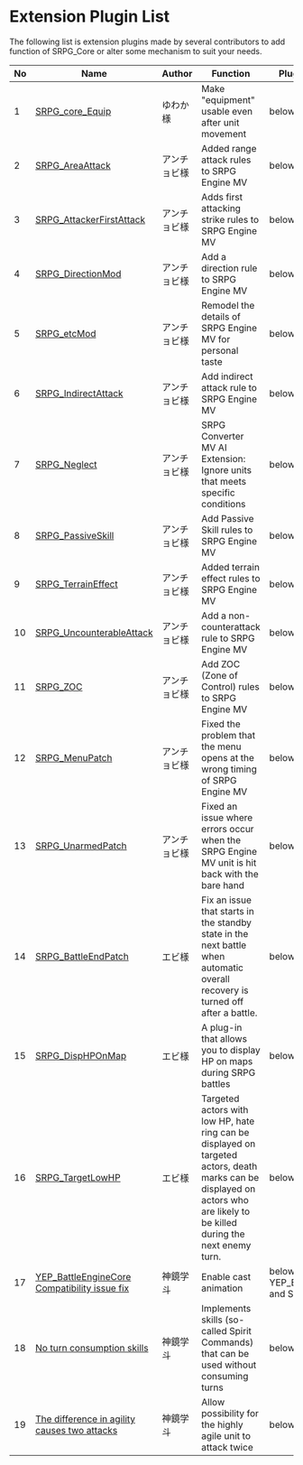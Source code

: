 # Extension Plugin List

The following list is extension plugins made by several contributors to add function of SRPG_Core or alter some mechanism to suit your needs.

| **No** | **Name**                                      | **Author** | **Function**                                                                                                                                                               | **Plugin Placement**                                                       |
| ------ | --------------------------------------------- | ---------- | -------------------------------------------------------------------------------------------------------------------------------------------------------------------------- | -------------------------------------------------------------------------- |
| 1      | [SRPG\_core\_Equip](https://forum.tkool.jp/index.php?threads/srpg%E3%82%B3%E3%83%B3%E3%83%90%E3%83%BC%E3%82%BFmv%E6%8B%A1%E5%BC%B5%E3%83%97%E3%83%A9%E3%82%B0%E3%82%A4%E3%83%B3%E3%80%8C%E7%A7%BB%E5%8B%95%E5%BE%8C%E3%82%82%E8%A3%85%E5%82%99%E5%A4%89%E6%9B%B4%E5%8F%AF%E3%80%8D.512/)                             | ゆわか様       | Make "equipment" usable even after unit movement                                                                                                                           | below SRPG\_core.js |
| 2      | [SRPG\_AreaAttack](https://www.dropbox.com/s/c6w0suwgnss0h70/SRPGMV_addon.zip?dl=0)                              | アンチョビ様     | Added range attack rules to SRPG Engine MV                                                                                                                                 | below SRPG\_core.js                                                        |
| 3      | [SRPG\_AttackerFirstAttack](https://www.dropbox.com/s/c6w0suwgnss0h70/SRPGMV_addon.zip?dl=0)                     | アンチョビ様     | Adds first attacking strike rules to SRPG Engine MV                                                                                                                        | below SRPG\_core.js                                                        |
| 4      | [SRPG\_DirectionMod](https://www.dropbox.com/s/c6w0suwgnss0h70/SRPGMV_addon.zip?dl=0)                            | アンチョビ様     | Add a direction rule to SRPG Engine MV                                                                                                                                     | below SRPG\_core.js                                                        |
| 5      | [SRPG\_etcMod](https://www.dropbox.com/s/c6w0suwgnss0h70/SRPGMV_addon.zip?dl=0)                                  | アンチョビ様     | Remodel the details of SRPG Engine MV for personal taste                                                                                                                   | below SRPG\_core.js                                                        |
| 6      | [SRPG\_IndirectAttack](https://www.dropbox.com/s/c6w0suwgnss0h70/SRPGMV_addon.zip?dl=0)                          | アンチョビ様     | Add indirect attack rule to SRPG Engine MV                                                                                                                                 | below SRPG\_core.js                                                        |
| 7      | [SRPG\_Neglect](https://www.dropbox.com/s/c6w0suwgnss0h70/SRPGMV_addon.zip?dl=0)                                 | アンチョビ様     | SRPG Converter MV AI Extension: Ignore units that meets specific conditions                                                                                                | below SRPG\_core.js                                                        |
| 8      | [SRPG\_PassiveSkill](https://www.dropbox.com/s/c6w0suwgnss0h70/SRPGMV_addon.zip?dl=0)                            | アンチョビ様     | Add Passive Skill rules to SRPG Engine MV                                                                                                                                  | below SRPG\_core.js                                                        |
| 9      |[SRPG\_TerrainEffect](https://www.dropbox.com/s/c6w0suwgnss0h70/SRPGMV_addon.zip?dl=0)                           | アンチョビ様     | Added terrain effect rules to SRPG Engine MV                                                                                                                               | below SRPG\_core.js                                                        |
| 10     | [SRPG\_UncounterableAttack](https://www.dropbox.com/s/c6w0suwgnss0h70/SRPGMV_addon.zip?dl=0)                     | アンチョビ様     | Add a non-counterattack rule to SRPG Engine MV                                                                                                                             | below SRPG\_core.js                                                        |
| 11     | [SRPG\_ZOC](https://www.dropbox.com/s/c6w0suwgnss0h70/SRPGMV_addon.zip?dl=0)                                     | アンチョビ様     | Add ZOC (Zone of Control) rules to SRPG Engine MV                                                                                                                          | below SRPG\_core.js                                                        |
| 12     | [SRPG\_MenuPatch](https://www.dropbox.com/s/c6w0suwgnss0h70/SRPGMV_addon.zip?dl=0)                               | アンチョビ様     | Fixed the problem that the menu opens at the wrong timing of SRPG Engine MV                                                                                                | below SRPG\_core.js                                                        |
| 13     | [SRPG\_UnarmedPatch](https://www.dropbox.com/s/c6w0suwgnss0h70/SRPGMV_addon.zip?dl=0)                            | アンチョビ様     | Fixed an issue where errors occur when the SRPG Engine MV unit is hit back with the bare hand                                                                              | below SRPG\_core.js                                                        |
| 14     | [SRPG\_BattleEndPatch](http://www.zf.em-net.ne.jp/~ebi-games/)                          | エビ様        | Fix an issue that starts in the standby state in the next battle when automatic overall recovery is turned off after a battle.                                             | below SRPG\_core.js                                                        |
| 15     | [SRPG\_DispHPOnMap](http://www.zf.em-net.ne.jp/~ebi-games/)                             | エビ様        | A plug-in that allows you to display HP on maps during SRPG battles                                                                                                        | below SRPG\_core.js                                                        |
| 16     | [SRPG\_TargetLowHP](http://www.zf.em-net.ne.jp/~ebi-games/)                             | エビ様        | Targeted actors with low HP, hate ring can be displayed on targeted actors, death marks can be displayed on actors who are likely to be killed during the next enemy turn. | below SRPG\_core.js                                                        |
| 17     | [YEP\_BattleEngineCore Compatibility issue fix](https://github.com/Echizen-ham/SRPGcore/blob/master/SRPGconverter_with_YEP_BattleEngineCore.js) | 神鏡学斗       | Enable cast animation                                                                                                                                                      | below YEP\_BattleEngineCore and SRPG\_core.js                              |
| 18     | [No turn consumption skills](https://github.com/Echizen-ham/SRPGcore/blob/master/SRPG_ImmediateSkill.js)                    | 神鏡学斗       | Implements skills (so-called Spirit Commands) that can be used without consuming turns                                                                                     | below SRPG\_core.js                                                        |
| 19     | [The difference in agility causes two attacks](https://github.com/Echizen-ham/SRPGcore/blob/master/SRPG_AgiAttackPlus.js)  | 神鏡学斗       | Allow possibility for the highly agile unit to attack twice                                                                                                                | below SRPG\_core.js                                                        |
